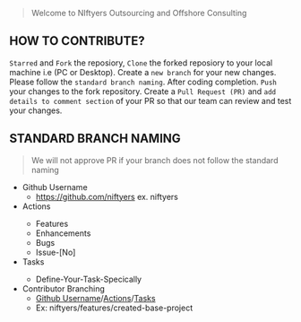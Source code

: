 > Welcome to NIftyers Outsourcing and Offshore Consulting

## HOW TO CONTRIBUTE?
`Starred` and `Fork` the reposiory, `Clone` the forked reposiory to your local machine i.e (PC or Desktop).
Create a `new branch` for your new changes. Please follow the `standard branch naming`.
After coding completion. `Push` your changes to the fork repository.
Create a `Pull Request (PR)` and `add details to comment section` of your PR so that our team can review and test your changes.

## STANDARD BRANCH NAMING
> We will not approve PR if your branch does not follow the standard naming
* <a name="Username"><a/>Github Username
  - https://github.com/niftyers ex. niftyers
* <a name="Actions"><a/>Actions
  - Features
  - Enhancements
  - Bugs
  - Issue-[No]
* <a name="Tasks"><a/>Tasks
  - Define-Your-Task-Specically
* Contributor Branching
  - [Github Username](#Username)/[Actions](#Actions)/[Tasks](#Tasks)
  - Ex: niftyers/features/created-base-project
